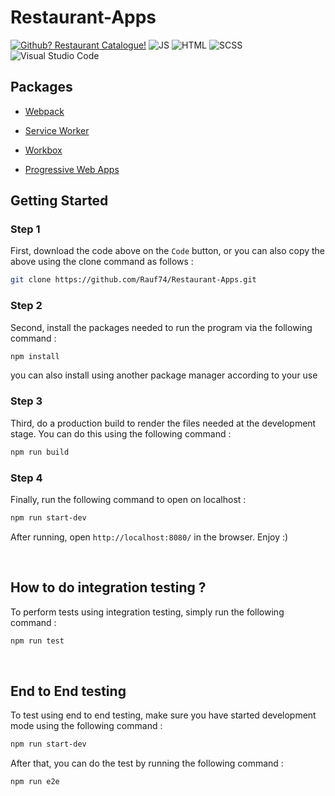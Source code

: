# Restaurant-Apps

[![Github? Restaurant Catalogue!](https://badgen.net/badge/Github/Restaurants%20Apps?color=63BB15&icon=github)](https://github.com/Rauf74/Restaurant-Apps.git/) ![JS](https://img.shields.io/badge/Javascript%20-%23323330.svg?&style=flat&logo=javascript&logoColor=23F7DF1E&color=34495E) 	![HTML](https://img.shields.io/badge/HTML-E34F26?style=flat&logo=html5&logoColor=white) ![SCSS](https://img.shields.io/badge/SCSS-1572B6?style=flat&logo=scss&logoColor=white) ![Visual Studio Code](https://img.shields.io/badge/Visual_Studio_Code-0078D4?style=flat&logo=visual%20studio%20code&logoColor=1589BB&color=626262)

<h2>Packages</h2>

<a href="https://webpack.js.org/">

- Webpack

</a>
<a href="https://pptr.dev/">

- Service Worker

</a>
<a href="https://developer.chrome.com/docs/workbox/">

- Workbox

</a>
<a href="https://web.dev/progressive-web-apps/">

- Progressive Web Apps

</a>

<h2>Getting Started</h2>
<h3>

Step 1

</h3>

First, download the code above on the `Code` button, or you can also copy the above using the clone command as follows :


```sh
git clone https://github.com/Rauf74/Restaurant-Apps.git
```

<h3>

Step 2

</h3>

Second, install the packages needed to run the program via the following command :

```sh
npm install
```

you can also install using another package manager according to your use

<h3>

Step 3

</h3>

Third, do a production build to render the files needed at the development stage. You can do this using the following command :

```sh
npm run build
```

<h3>

Step 4

</h3>

Finally, run the following command to open on localhost :

```sh
npm run start-dev
```

After running, open `http://localhost:8080/` in the browser. Enjoy :)

<br>
<h2>How to do integration testing ?</h2>
To perform tests using integration testing, simply run the following command :

```sh
npm run test
```

<br>
<h2>End to End testing</h2>
To test using end to end testing, make sure you have started development mode using the following command :

```sh
npm run start-dev
```

After that, you can do the test by running the following command :

```sh
npm run e2e
```
<br>
